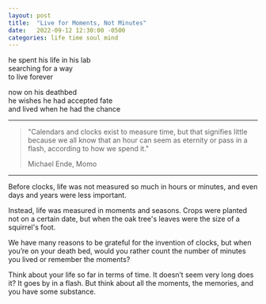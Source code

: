 ```yaml
---
layout: post
title:  "Live for Moments, Not Minutes"
date:   2022-09-12 12:30:00 -0500
categories: life time soul mind
---
```

he spent his life in his lab<br>
searching for a way<br>
to live forever<br>

now on his deathbed<br>
he wishes he had accepted fate<br>
and lived when he had the chance<br>

----

>"Calendars and clocks exist to measure time, but that signifies little because we all know that an hour can seem as eternity or pass in a flash, according to how we spend it."
>
>Michael Ende, Momo
----
Before clocks, life was not measured so much in hours or minutes, and even days and years were less important.

Instead, life was measured in moments and seasons. Crops were planted not on a certain date, but when the oak tree's leaves were the size of a squirrel's foot.

We have many reasons to be grateful for the invention of clocks, but when you’re on your death bed, would you rather count the number of minutes you lived or remember the moments?

Think about your life so far in terms of time. It doesn’t seem very long does it? It goes by in a flash. But think about all the moments, the memories, and you have some substance.
